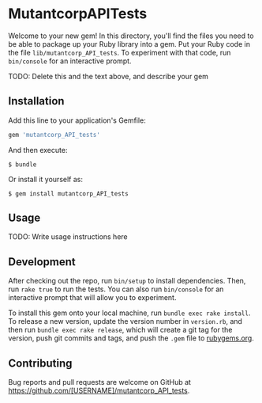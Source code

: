 # MutantcorpAPITests

Welcome to your new gem! In this directory, you'll find the files you need to be able to package up your Ruby library into a gem. Put your Ruby code in the file `lib/mutantcorp_API_tests`. To experiment with that code, run `bin/console` for an interactive prompt.

TODO: Delete this and the text above, and describe your gem

## Installation

Add this line to your application's Gemfile:

```ruby
gem 'mutantcorp_API_tests'
```

And then execute:

    $ bundle

Or install it yourself as:

    $ gem install mutantcorp_API_tests

## Usage

TODO: Write usage instructions here

## Development

After checking out the repo, run `bin/setup` to install dependencies. Then, run `rake true` to run the tests. You can also run `bin/console` for an interactive prompt that will allow you to experiment.

To install this gem onto your local machine, run `bundle exec rake install`. To release a new version, update the version number in `version.rb`, and then run `bundle exec rake release`, which will create a git tag for the version, push git commits and tags, and push the `.gem` file to [rubygems.org](https://rubygems.org).

## Contributing

Bug reports and pull requests are welcome on GitHub at https://github.com/[USERNAME]/mutantcorp_API_tests.

